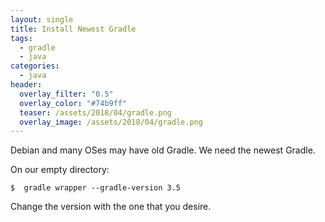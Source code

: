 ```yaml
---
layout: single
title: Install Newest Gradle
tags:
  - gradle
  - java
categories:
  - java
header:
  overlay_filter: "0.5"
  overlay_color: "#74b9ff"
  teaser: /assets/2018/04/gradle.png
  overlay_image: /assets/2018/04/gradle.png
---
```

Debian and many OSes may have old Gradle. We need the newest Gradle.

On our empty directory:

```
$  gradle wrapper --gradle-version 3.5
```

Change the version with the one that you desire.
